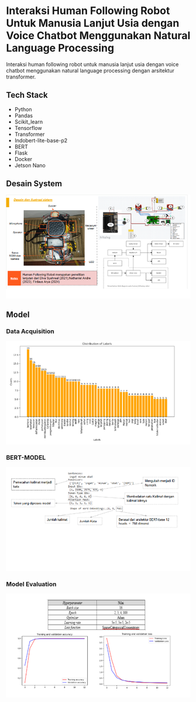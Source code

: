 
# Interaksi Human Following Robot Untuk Manusia Lanjut Usia dengan Voice Chatbot Menggunakan Natural Language Processing


Interaksi human following robot untuk manusia lanjut usia dengan voice chatbot menggunakan natural language processing dengan arsitektur transformer.


## Tech Stack

- Python
- Pandas
- Scikit_learn
- Tensorflow
- Transformer
- Indobert-lite-base-p2 
- BERT
- Flask
- Docker
- Jetson Nano


## Desain System

![desain-system](img/Desain-system.png)


## Model 

### Data Acquisition
![data acquisition](img/distribution.png)

### BERT-MODEL
![bert-model](img/bert.png)

### Model Evaluation
![evaluation model](img/model.png)